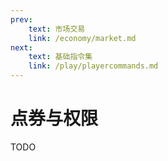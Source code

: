 ```yaml
---
prev:
    text: 市场交易
    link: /economy/market.md
next:
    text: 基础指令集
    link: /play/playercommands.md
---
```


# 点券与权限

TODO
